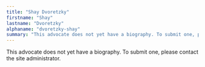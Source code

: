 ```yaml
---
title: "Shay Dvoretzky"
firstname: "Shay"
lastname: "Dvoretzky"
alphaname: "dvoretzky-shay"
summary: "This advocate does not yet have a biography. To submit one, please contact the site administrator."
---
```

This advocate does not yet have a biography. To submit one, please contact the site administrator.

